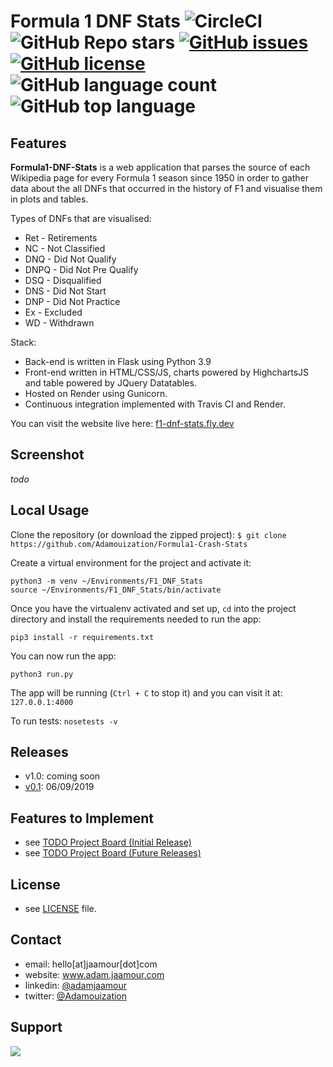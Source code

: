 # Formula 1 DNF Stats ![CircleCI](https://img.shields.io/circleci/build/github/Adamouization/Formula1-Crash-Stats/master) ![GitHub Repo stars](https://img.shields.io/github/stars/Adamouization/Formula1-Crash-Stats) [![GitHub issues](https://img.shields.io/github/issues/Adamouization/Formula1-Crash-Stats.svg)](https://github.com/Adamouization/Formula1-Crash-Stats/issues) [![GitHub license](https://img.shields.io/github/license/Adamouization/Formula1-Crash-Stats.svg)](https://github.com/Adamouization/Formula1-Crash-Stats/blob/master/LICENSE) ![GitHub language count](https://img.shields.io/github/languages/count/Adamouization/Formula1-Crash-Stats) ![GitHub top language](https://img.shields.io/github/languages/top/Adamouization/Formula1-Crash-Stats) #

## Features ##

**Formula1-DNF-Stats** is a web application that parses the source of each Wikipedia page for every Formula 1 season since 1950 in order to gather data about the all DNFs that occurred in the history of F1 and visualise them in plots and tables.

Types of DNFs that are visualised:
* Ret - Retirements
* NC - Not Classified
* DNQ - Did Not Qualify
* DNPQ - Did Not Pre Qualify
* DSQ - Disqualified
* DNS - Did Not Start
* DNP - Did Not Practice
* Ex - Excluded
* WD - Withdrawn

Stack:
* Back-end is written in Flask using Python 3.9
* Front-end written in HTML/CSS/JS, charts powered by HighchartsJS and table powered by JQuery Datatables.
* Hosted on Render using Gunicorn.
* Continuous integration implemented with Travis CI and Render.

You can visit the website live here: [f1-dnf-stats.fly.dev](https://f1-dnf-stats.fly.dev/)

## Screenshot ##

*todo*

## Local Usage ##

Clone the repository (or download the zipped project):
`$ git clone https://github.com/Adamouization/Formula1-Crash-Stats`

Create a virtual environment for the project and activate it:

```
python3 -m venv ~/Environments/F1_DNF_Stats
source ~/Environments/F1_DNF_Stats/bin/activate
```

Once you have the virtualenv activated and set up, `cd` into the project directory and install the requirements needed to run the app:

```
pip3 install -r requirements.txt
```

You can now run the app:
```
python3 run.py
```

The app will be running (`Ctrl + C` to stop it) and you can visit it at: `127.0.0.1:4000`

To run tests: `nosetests -v`

## Releases ##

* v1.0: coming soon
* [v0.1](https://github.com/Adamouization/Formula1-Crash-Stats/releases/tag/v0.1): 06/09/2019

## Features to Implement ##

* see [TODO Project Board (Initial Release)](https://github.com/Adamouization/Formula1-Crash-Stats/projects/1)
* see [TODO Project Board (Future Releases)](https://github.com/Adamouization/Formula1-Crash-Stats/projects/2)

## License ##

* see [LICENSE](https://github.com/Adamouization/Formula1-Crash-Stats/blob/master/LICENSE) file.

## Contact ##

* email: hello[at]jaamour[dot]com
* website: www.adam.jaamour.com
* linkedin: [@adamjaamour](https://www.linkedin.com/in/adamjaamour/)
* twitter: [@Adamouization](https://twitter.com/Adamouization)

## Support ##

<a href="https://www.buymeacoffee.com/adamjaamour"><img src="https://img.buymeacoffee.com/button-api/?text=Buy me a coffee&emoji=&slug=adamjaamour&button_colour=FFDD00&font_colour=000000&font_family=Cookie&outline_colour=000000&coffee_colour=ffffff" /></a>
